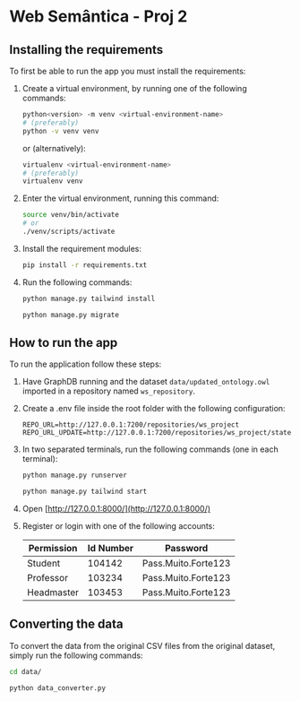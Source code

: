 # Web Semântica - Proj 2

## Installing the requirements

To first be able to run the app you must install the requirements:

1. Create a virtual environment, by running one of the following commands:

    ```bash
    python<version> -m venv <virtual-environment-name>
    # (preferably)
    python -v venv venv
    ```

    or (alternatively):
    ```bash
    virtualenv <virtual-environment-name>
    # (preferably)
    virtualenv venv
    ```

2. Enter the virtual environment, running this command:

    ```bash
    source venv/bin/activate
    # or
    ./venv/scripts/activate
    ```

3. Install the requirement modules:

    ```bash
    pip install -r requirements.txt
    ```

4. Run the following commands:

    ```bash
    python manage.py tailwind install
    
    python manage.py migrate
    ```

## How to run the app

To run the application follow these steps:

1. Have GraphDB running and the dataset `data/updated_ontology.owl` imported in a repository named `ws_repository`.

2. Create a .env file inside the root folder with the following configuration:

    ```.env
    REPO_URL=http://127.0.0.1:7200/repositories/ws_project
    REPO_URL_UPDATE=http://127.0.0.1:7200/repositories/ws_project/statements
    ```

3. In two separated terminals, run the following commands (one in each terminal):

    ```bash
    python manage.py runserver
    ```

    ```bash
    python manage.py tailwind start
    ```

4. Open [http://127.0.0.1:8000/](http://127.0.0.1:8000/)

5. Register or login with one of the following accounts:

    |Permission|Id Number|Password|
    |---|---|---|
    |Student|104142|Pass.Muito.Forte123|
    |Professor|103234|Pass.Muito.Forte123|
    |Headmaster|103453|Pass.Muito.Forte123|

## Converting the data

To convert the data from the original CSV files from the original dataset, simply run the following commands:

```bash
cd data/

python data_converter.py
```

